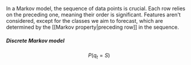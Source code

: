 In a Markov model, the sequence of data points is crucial. Each row relies on the preceding one, meaning their order is significant. Features aren't considered, except for the classes we aim to forecast, which are determined by the [[Markov property|preceding row]] in the sequence.

##### Discrete Markov model
$$P(q_t=S)$$